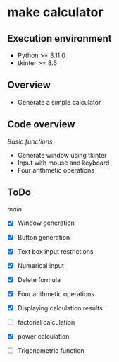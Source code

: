 # make calculator
## __Execution environment__
- Python >= 3.11.0
- tkinter >= 8.6

## __Overview__
- Generate a simple calculator

## __Code overview__

_Basic functions_
 
- Generate window using tkinter
- Input with mouse and keyboard
- Four arithmetic operations

## __ToDo__

_main_
 
- [x] Window generation
- [x] Button generation
- [x] Text box input restrictions
- [x] Numerical input
- [x] Delete formula
- [x] Four arithmetic operations
- [x] Displaying calculation results
- [ ] factorial calculation
- [x] power calculation
- [ ] Trigonometric function

